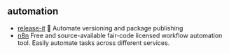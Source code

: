 ## automation

- [release-it](https://github.com/release-it/release-it) 🚀 Automate versioning and package publishing
- [n8n](https://github.com/n8n-io/n8n) Free and source-available fair-code licensed workflow automation tool. Easily automate tasks across different services.